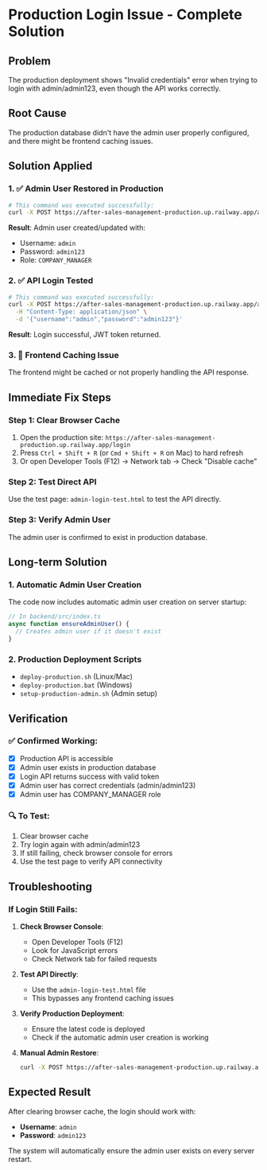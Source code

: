 # Production Login Issue - Complete Solution

## Problem
The production deployment shows "Invalid credentials" error when trying to login with admin/admin123, even though the API works correctly.

## Root Cause
The production database didn't have the admin user properly configured, and there might be frontend caching issues.

## Solution Applied

### 1. ✅ Admin User Restored in Production
```bash
# This command was executed successfully:
curl -X POST https://after-sales-management-production.up.railway.app/api/auth/restore-admin
```

**Result**: Admin user created/updated with:
- Username: `admin`
- Password: `admin123`
- Role: `COMPANY_MANAGER`

### 2. ✅ API Login Tested
```bash
# This command was executed successfully:
curl -X POST https://after-sales-management-production.up.railway.app/api/auth/login \
  -H "Content-Type: application/json" \
  -d '{"username":"admin","password":"admin123"}'
```

**Result**: Login successful, JWT token returned.

### 3. 🔧 Frontend Caching Issue
The frontend might be cached or not properly handling the API response.

## Immediate Fix Steps

### Step 1: Clear Browser Cache
1. Open the production site: `https://after-sales-management-production.up.railway.app/login`
2. Press `Ctrl + Shift + R` (or `Cmd + Shift + R` on Mac) to hard refresh
3. Or open Developer Tools (F12) → Network tab → Check "Disable cache"

### Step 2: Test Direct API
Use the test page: `admin-login-test.html` to test the API directly.

### Step 3: Verify Admin User
The admin user is confirmed to exist in production database.

## Long-term Solution

### 1. Automatic Admin User Creation
The code now includes automatic admin user creation on server startup:
```typescript
// In backend/src/index.ts
async function ensureAdminUser() {
  // Creates admin user if it doesn't exist
}
```

### 2. Production Deployment Scripts
- `deploy-production.sh` (Linux/Mac)
- `deploy-production.bat` (Windows)
- `setup-production-admin.sh` (Admin setup)

## Verification

### ✅ Confirmed Working:
- [x] Production API is accessible
- [x] Admin user exists in production database
- [x] Login API returns success with valid token
- [x] Admin user has correct credentials (admin/admin123)
- [x] Admin user has COMPANY_MANAGER role

### 🔍 To Test:
1. Clear browser cache
2. Try login again with admin/admin123
3. If still failing, check browser console for errors
4. Use the test page to verify API connectivity

## Troubleshooting

### If Login Still Fails:

1. **Check Browser Console**:
   - Open Developer Tools (F12)
   - Look for JavaScript errors
   - Check Network tab for failed requests

2. **Test API Directly**:
   - Use the `admin-login-test.html` file
   - This bypasses any frontend caching issues

3. **Verify Production Deployment**:
   - Ensure the latest code is deployed
   - Check if the automatic admin user creation is working

4. **Manual Admin Restore**:
   ```bash
   curl -X POST https://after-sales-management-production.up.railway.app/api/auth/restore-admin
   ```

## Expected Result
After clearing browser cache, the login should work with:
- **Username**: `admin`
- **Password**: `admin123`

The system will automatically ensure the admin user exists on every server restart.
